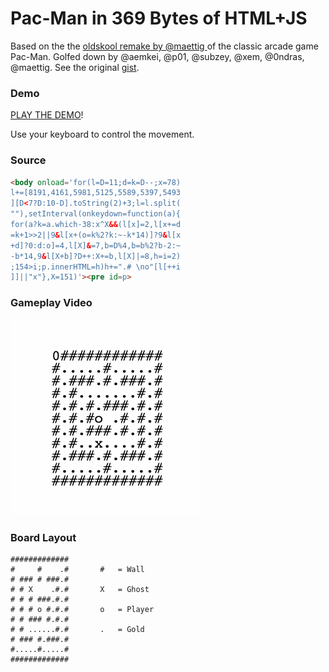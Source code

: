 # Pac-Man in 369 Bytes of HTML+JS

Based on the the [oldskool remake by @maettig ](http://maettig.com/code/javascript/pac-man-in-140byt.es.html) of the classic arcade game Pac-Man. Golfed down by @aemkei, @p01, @subzey, @xem, @0ndras, @maettig. See the original [gist](https://gist.github.com/maettig/1384306).

### Demo

[PLAY THE DEMO](http://output.jsbin.com/hitige/quiet)!

Use your keyboard to control the movement.

### Source

```html
<body onload='for(l=D=11;d=k=D--;x=78)
l+=[8191,4161,5981,5125,5589,5397,5493
][D<7?D:10-D].toString(2)+3;l=l.split(
""),setInterval(onkeydown=function(a){
for(a?k=a.which-38:x^X&&(l[x]=2,l[x+=d
=k+1>>2||9&l[x+(o=k%2?k:~-k*14)]?9&l[x
+d]?0:d:o]=4,l[X]&=7,b=D%4,b=b%2?b-2:~
-b*14,9&l[X+b]?D++:X+=b,l[X]|=8,h=i=2)
;154>i;p.innerHTML=h)h+=".# \no"[l[++i
]]||"x"},X=151)'><pre id=p>
```

### Gameplay Video

![Pac-Man](https://raw.githubusercontent.com/codegolf/pac-man/master/pacman.gif)

### Board Layout

```
#############
#     #    .#       #   = Wall
# ### # ###.#
# # X    .#.#       X   = Ghost
# # # ###.#.#
# # # o #.#.#       o   = Player
# # ### #.#.#
# # ......#.#       .   = Gold
# ### #.###.#
#.....#.....#
#############
```